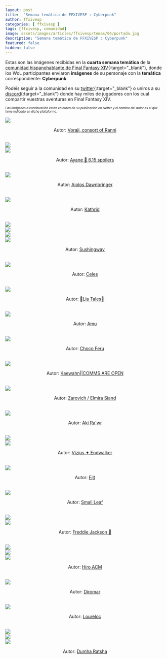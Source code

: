 ```yaml
---
layout: post
title:  "Semana temática de FFXIVESP : Cyberpunk"
author: ffxivesp
categories: [ ffxivesp ]
tags: [ffxivesp, comunidad]
image: assets/images/articles/ffxivesp/temas/04/portada.jpg
description: "Semana temática de FFXIVESP : Cyberpunk"
featured: false
hidden: false
---
```


Estas son las imágenes recibidas en la **cuarta semana temática** de la [comunidad hispanohablante de Final Fantasy XIV](https://twitter.com/FFXIVESP_){:target="_blank"}, donde los WoL participantes enviaron **imágenes** de su personaje con la **temática** correspondiente: **Cyberpunk**.

Podéis seguir a la comunidad en su [twitter](https://twitter.com/FFXIVESP_){:target="_blank"} o uniros a su [discord](https://discord.com/invite/XcYQ2fR){:target="_blank"} donde hay miles de jugadores con los cual compartir vuestras aventuras en Final Fantasy XIV.

<sub><sup><i>Las imágenes a continuación están en orden de su publicación en twitter y el nombre del autor es el que tiene indicado en dicha plataforma.</i></sup></sub>

<script src="https://cdnjs.cloudflare.com/ajax/libs/ekko-lightbox/5.3.0/ekko-lightbox.min.js" integrity="sha512-Y2IiVZeaBwXG1wSV7f13plqlmFOx8MdjuHyYFVoYzhyRr3nH/NMDjTBSswijzADdNzMyWNetbLMfOpIPl6Cv9g==" crossorigin="anonymous" referrerpolicy="no-referrer"></script>
<link rel="stylesheet" href="https://cdnjs.cloudflare.com/ajax/libs/ekko-lightbox/5.3.0/ekko-lightbox.css" integrity="sha512-Velp0ebMKjcd9RiCoaHhLXkR1sFoCCWXNp6w4zj1hfMifYB5441C+sKeBl/T/Ka6NjBiRfBBQRaQq65ekYz3UQ==" crossorigin="anonymous" referrerpolicy="no-referrer" />

<div class="container card">
    <div class="row">
        <div class="col-xl">
            <a href="{{ site.baseurl }}/assets/images/articles/ffxivesp/temas/04/Taoscuro.jpg" data-toggle="lightbox"><img src="{{ site.baseurl }}/assets/images/articles/ffxivesp/temas/04/Taoscuro.jpg"></a>
        </div>
    </div>
    <div class="row">  
        <div class="col-xl">
            <p align="center">Autor: <a href="https://twitter.com/Taoscuro" target="_blank">Voraji, consort of Ranni</a></p>
        </div>
    </div>
</div>    

<br/>

<div class="container card">
    <div class="row">
        <div class="col-xl">
            <a href="{{ site.baseurl }}/assets/images/articles/ffxivesp/temas/04/KaiMite_XIV_1.jpg" data-toggle="lightbox"><img src="{{ site.baseurl }}/assets/images/articles/ffxivesp/temas/04/KaiMite_XIV_1.jpg"></a>
        </div>
        <div class="col-xl">
            <a href="{{ site.baseurl }}/assets/images/articles/ffxivesp/temas/04/KaiMite_XIV_2.jpg" data-toggle="lightbox"><img src="{{ site.baseurl }}/assets/images/articles/ffxivesp/temas/04/KaiMite_XIV_2.jpg"></a>
        </div>
    </div>
    <div class="row">  
        <div class="col-xl">
            <p align="center">Autor: <a href="https://twitter.com/KaiMite_XIV" target="_blank">Ayane 💎 6.15 spoilers</a></p>
        </div>
    </div>
</div>    

<br/>

<div class="container card">
    <div class="row">
        <div class="col-xl">
            <a href="{{ site.baseurl }}/assets/images/articles/ffxivesp/temas/04/SpardaStrife.jpg" data-toggle="lightbox"><img src="{{ site.baseurl }}/assets/images/articles/ffxivesp/temas/04/SpardaStrife.jpg"></a>
        </div>
    </div>
    <div class="row">  
        <div class="col-xl">
            <p align="center">Autor: <a href="https://twitter.com/SpardaStrife" target="_blank">Aiolos Dawnbringer</a></p>
        </div>
    </div>
</div>    

<br/>

<div class="container card">
    <div class="row">
        <div class="col-xl">
            <a href="{{ site.baseurl }}/assets/images/articles/ffxivesp/temas/04/alimoyama.jpg" data-toggle="lightbox"><img src="{{ site.baseurl }}/assets/images/articles/ffxivesp/temas/04/alimoyama.jpg"></a>
        </div>
    </div>
    <div class="row">  
        <div class="col-xl">
            <p align="center">Autor: <a href="https://twitter.com/alimoyama" target="_blank">Kathrid</a></p>
        </div>
    </div>
</div>    

<br/>

<div class="container card">
    <div class="row">
        <div class="col-xl">
            <a href="{{ site.baseurl }}/assets/images/articles/ffxivesp/temas/04/Rebecca_Trece_1.jpg" data-toggle="lightbox"><img src="{{ site.baseurl }}/assets/images/articles/ffxivesp/temas/04/Rebecca_Trece_1.jpg"></a>
        </div>
        <div class="col-xl">
            <a href="{{ site.baseurl }}/assets/images/articles/ffxivesp/temas/04/Rebecca_Trece_2.jpg" data-toggle="lightbox"><img src="{{ site.baseurl }}/assets/images/articles/ffxivesp/temas/04/Rebecca_Trece_2.jpg"></a>
        </div>
    </div>
    <div class="row">
        <div class="col-xl">
            <a href="{{ site.baseurl }}/assets/images/articles/ffxivesp/temas/04/Rebecca_Trece_3.jpg" data-toggle="lightbox"><img src="{{ site.baseurl }}/assets/images/articles/ffxivesp/temas/04/Rebecca_Trece_3.jpg"></a>
        </div>
        <div class="col-xl">
            <a href="{{ site.baseurl }}/assets/images/articles/ffxivesp/temas/04/Rebecca_Trece_4.jpg" data-toggle="lightbox"><img src="{{ site.baseurl }}/assets/images/articles/ffxivesp/temas/04/Rebecca_Trece_4.jpg"></a>
        </div>
    </div>    
    <div class="row">  
        <div class="col-xl">
            <p align="center">Autor: <a href="https://twitter.com/Rebecca_Trece" target="_blank">Sushingway</a></p>
        </div>
    </div>
</div>    

<br/>

<div class="container card">
    <div class="row">
        <div class="col-xl">
            <a href="{{ site.baseurl }}/assets/images/articles/ffxivesp/temas/04/Celes_VI.jpg" data-toggle="lightbox"><img src="{{ site.baseurl }}/assets/images/articles/ffxivesp/temas/04/Celes_VI.jpg"></a>
        </div>
    </div>
    <div class="row">  
        <div class="col-xl">
            <p align="center">Autor: <a href="https://twitter.com/Celes_VI" target="_blank">Celes</a></p>
        </div>
    </div>
</div>    

<br/>

<div class="container card">
    <div class="row">
        <div class="col-xl">
            <a href="{{ site.baseurl }}/assets/images/articles/ffxivesp/temas/04/LiaTales_ffxiv.jpg" data-toggle="lightbox"><img src="{{ site.baseurl }}/assets/images/articles/ffxivesp/temas/04/LiaTales_ffxiv.jpg"></a>
        </div>
    </div>
    <div class="row">  
        <div class="col-xl">
            <p align="center">Autor: <a href="https://twitter.com/LiaTales_ffxiv" target="_blank">🌸Lia Tales🌸</a></p>
        </div>
    </div>
</div>    

<br/>

<div class="container card">
    <div class="row">
        <div class="col-xl">
            <a href="{{ site.baseurl }}/assets/images/articles/ffxivesp/temas/04/AmuArt_.jpg" data-toggle="lightbox"><img src="{{ site.baseurl }}/assets/images/articles/ffxivesp/temas/04/AmuArt_.jpg"></a>
        </div>
    </div>
    <div class="row">  
        <div class="col-xl">
            <p align="center">Autor: <a href="https://twitter.com/AmuArt_" target="_blank">Amu</a></p>
        </div>
    </div>
</div>    

<br/>

<div class="container card">
    <div class="row">
        <div class="col-xl">
            <a href="{{ site.baseurl }}/assets/images/articles/ffxivesp/temas/04/ChocoFeru.jpg" data-toggle="lightbox"><img src="{{ site.baseurl }}/assets/images/articles/ffxivesp/temas/04/ChocoFeru.jpg"></a>
        </div>
    </div>
    <div class="row">  
        <div class="col-xl">
            <p align="center">Autor: <a href="https://twitter.com/ChocoFeru" target="_blank">Choco Feru</a></p>
        </div>
    </div>
</div>    

<br/>

<div class="container card">
    <div class="row">
        <div class="col-xl">
            <a href="{{ site.baseurl }}/assets/images/articles/ffxivesp/temas/04/QueenRaikichi94.jpg" data-toggle="lightbox"><img src="{{ site.baseurl }}/assets/images/articles/ffxivesp/temas/04/QueenRaikichi94.jpg"></a>
        </div>
    </div>
    <div class="row">  
        <div class="col-xl">
            <p align="center">Autor: <a href="https://twitter.com/QueenRaikichi94" target="_blank">Kaewahn||COMMS ARE OPEN</a></p>
        </div>
    </div>
</div>    

<br/>

<div class="container card">
    <div class="row">
        <div class="col-xl">
            <a href="{{ site.baseurl }}/assets/images/articles/ffxivesp/temas/04/zarovich_yt.jpg" data-toggle="lightbox"><img src="{{ site.baseurl }}/assets/images/articles/ffxivesp/temas/04/zarovich_yt.jpg"></a>
        </div>
    </div>
    <div class="row">  
        <div class="col-xl">
            <p align="center">Autor: <a href="https://twitter.com/zarovich_yt" target="_blank">Zarovich / Elmira Siand</a></p>
        </div>
    </div>
</div>    

<br/>

<div class="container card">
    <div class="row">
        <div class="col-xl">
            <a href="{{ site.baseurl }}/assets/images/articles/ffxivesp/temas/04/AkiraVay.jpg" data-toggle="lightbox"><img src="{{ site.baseurl }}/assets/images/articles/ffxivesp/temas/04/AkiraVay.jpg"></a>
        </div>
    </div>
    <div class="row">  
        <div class="col-xl">
            <p align="center">Autor: <a href="https://twitter.com/AkiraVay" target="_blank">Aki Ra'wr</a></p>
        </div>
    </div>
</div>    

<br/>

<div class="container card">
    <div class="row">
        <div class="col-xl">
            <a href="{{ site.baseurl }}/assets/images/articles/ffxivesp/temas/04/BlackRapsodia_1.jpg" data-toggle="lightbox"><img src="{{ site.baseurl }}/assets/images/articles/ffxivesp/temas/04/BlackRapsodia_1.jpg"></a>
        </div>
        <div class="col-xl">
            <a href="{{ site.baseurl }}/assets/images/articles/ffxivesp/temas/04/BlackRapsodia_2.jpg" data-toggle="lightbox"><img src="{{ site.baseurl }}/assets/images/articles/ffxivesp/temas/04/BlackRapsodia_2.jpg"></a>
        </div>
    </div>
    <div class="row">  
        <div class="col-xl">
            <p align="center">Autor: <a href="https://twitter.com/BlackRapsodia" target="_blank">Vizius ✦ Endwalker</a></p>
        </div>
    </div>
</div>    

<br/>

<div class="container card">
    <div class="row">
        <div class="col-xl">
            <a href="{{ site.baseurl }}/assets/images/articles/ffxivesp/temas/04/FjltGolmore.jpg" data-toggle="lightbox"><img src="{{ site.baseurl }}/assets/images/articles/ffxivesp/temas/04/FjltGolmore.jpg"></a>
        </div>
    </div>
    <div class="row">  
        <div class="col-xl">
            <p align="center">Autor: <a href="https://twitter.com/FjltGolmore" target="_blank">Fjlt</a></p>
        </div>
    </div>
</div>    

<br/>

<div class="container card">
    <div class="row">
        <div class="col-xl">
            <a href="{{ site.baseurl }}/assets/images/articles/ffxivesp/temas/04/rezon_gon.jpg" data-toggle="lightbox"><img src="{{ site.baseurl }}/assets/images/articles/ffxivesp/temas/04/rezon_gon.jpg"></a>
        </div>
    </div>
    <div class="row">  
        <div class="col-xl">
            <p align="center">Autor: <a href="https://twitter.com/rezon_gon" target="_blank">Small Leaf</a></p>
        </div>
    </div>
</div>    

<br/>

<div class="container card">
    <div class="row">
        <div class="col-xl">
            <a href="{{ site.baseurl }}/assets/images/articles/ffxivesp/temas/04/FreddiePower_1.jpg" data-toggle="lightbox"><img src="{{ site.baseurl }}/assets/images/articles/ffxivesp/temas/04/FreddiePower_1.jpg"></a>
        </div>
        <div class="col-xl">
            <a href="{{ site.baseurl }}/assets/images/articles/ffxivesp/temas/04/FreddiePower_2.jpg" data-toggle="lightbox"><img src="{{ site.baseurl }}/assets/images/articles/ffxivesp/temas/04/FreddiePower_2.jpg"></a>
        </div>
    </div>
    <div class="row">  
        <div class="col-xl">
            <p align="center">Autor: <a href="https://twitter.com/FreddiePower" target="_blank">Freddie Jackson 🌃</a></p>
        </div>
    </div>
</div>    

<br/>

<div class="container card">
    <div class="row">
        <div class="col-xl">
            <a href="{{ site.baseurl }}/assets/images/articles/ffxivesp/temas/04/hiroacm_1.jpg" data-toggle="lightbox"><img src="{{ site.baseurl }}/assets/images/articles/ffxivesp/temas/04/hiroacm_1.jpg"></a>
        </div>
        <div class="col-xl">
            <a href="{{ site.baseurl }}/assets/images/articles/ffxivesp/temas/04/hiroacm_2.jpg" data-toggle="lightbox"><img src="{{ site.baseurl }}/assets/images/articles/ffxivesp/temas/04/hiroacm_2.jpg"></a>
        </div>
    </div>
    <div class="row">
        <div class="col-xl">
            <a href="{{ site.baseurl }}/assets/images/articles/ffxivesp/temas/04/hiroacm_3.jpg" data-toggle="lightbox"><img src="{{ site.baseurl }}/assets/images/articles/ffxivesp/temas/04/hiroacm_3.jpg"></a>
        </div>
    </div>    
    <div class="row">  
        <div class="col-xl">
            <p align="center">Autor: <a href="https://twitter.com/hiroacm" target="_blank">Hiro ACM</a></p>
        </div>
    </div>
</div>    

<br/>

<div class="container card">
    <div class="row">
        <div class="col-xl">
            <a href="{{ site.baseurl }}/assets/images/articles/ffxivesp/temas/04/Diromar.jpg" data-toggle="lightbox"><img src="{{ site.baseurl }}/assets/images/articles/ffxivesp/temas/04/Diromar.jpg"></a>
        </div>
    </div>
    <div class="row">  
        <div class="col-xl">
            <p align="center">Autor: <a href="https://twitter.com/Diromar" target="_blank">Diromar</a></p>
        </div>
    </div>
</div>    

<br/>

<div class="container card">
    <div class="row">
        <div class="col-xl">
            <a href="{{ site.baseurl }}/assets/images/articles/ffxivesp/temas/04/Loureloc.jpg" data-toggle="lightbox"><img src="{{ site.baseurl }}/assets/images/articles/ffxivesp/temas/04/Loureloc.jpg"></a>
        </div>
    </div>
    <div class="row">  
        <div class="col-xl">
            <p align="center">Autor: <a href="https://twitter.com/Loureloc" target="_blank">Loureloc</a></p>
        </div>
    </div>
</div>    

<br/>

<div class="container card">
    <div class="row">
        <div class="col-xl">
            <a href="{{ site.baseurl }}/assets/images/articles/ffxivesp/temas/04/DumhaRatshaXIV_1.jpg" data-toggle="lightbox"><img src="{{ site.baseurl }}/assets/images/articles/ffxivesp/temas/04/DumhaRatshaXIV_1.jpg"></a>
        </div>
        <div class="col-xl">
            <a href="{{ site.baseurl }}/assets/images/articles/ffxivesp/temas/04/DumhaRatshaXIV_2.jpg" data-toggle="lightbox"><img src="{{ site.baseurl }}/assets/images/articles/ffxivesp/temas/04/DumhaRatshaXIV_2.jpg"></a>
        </div>
    </div>
    <div class="row">
        <div class="col-xl">
            <a href="{{ site.baseurl }}/assets/images/articles/ffxivesp/temas/04/DumhaRatshaXIV_3.jpg" data-toggle="lightbox"><img src="{{ site.baseurl }}/assets/images/articles/ffxivesp/temas/04/DumhaRatshaXIV_3.jpg"></a>
        </div>        
    </div>
    <div class="row">  
        <div class="col-xl">
            <p align="center">Autor: <a href="https://twitter.com/DumhaRatshaXIV" target="_blank">Dumha Ratsha</a></p>
        </div>
    </div>
</div>    

<br/>

<script>
    $(document).on('click', '[data-toggle="lightbox"]', function(event) {
                event.preventDefault();
                $(this).ekkoLightbox();
            });
</script>
